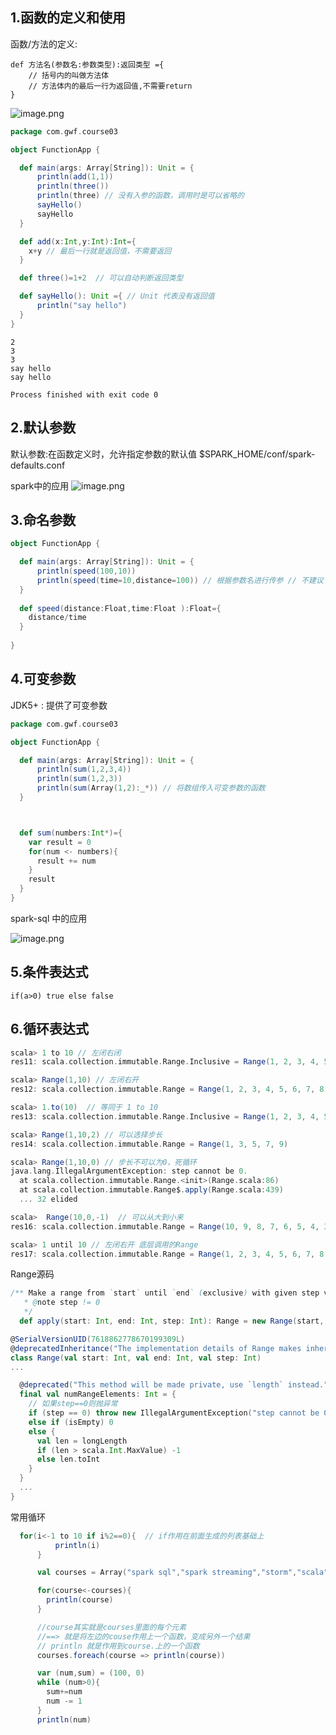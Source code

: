 ## 1.函数的定义和使用

函数/方法的定义:

```
def 方法名(参数名:参数类型):返回类型 ={
    // 括号内的叫做方法体
    // 方法体内的最后一行为返回值,不需要return
}
```

![image.png](https://upload-images.jianshu.io/upload_images/7220971-a0b0ba43b1eb94b7.png?imageMogr2/auto-orient/strip%7CimageView2/2/w/1240)

```scala
package com.gwf.course03

object FunctionApp {

  def main(args: Array[String]): Unit = {
      println(add(1,1))
      println(three())
      println(three) // 没有入参的函数，调用时是可以省略的
      sayHello()
      sayHello
  }

  def add(x:Int,y:Int):Int={
    x+y // 最后一行就是返回值，不需要返回
  }

  def three()=1+2  // 可以自动判断返回类型

  def sayHello(): Unit ={ // Unit 代表没有返回值
      println("say hello")
  }
}

```
```
2
3
3
say hello
say hello

Process finished with exit code 0
```

## 2.默认参数
默认参数:在函数定义时，允许指定参数的默认值
$SPARK_HOME/conf/spark-defaults.conf

spark中的应用
![image.png](https://upload-images.jianshu.io/upload_images/7220971-66a0352fea770f43.png?imageMogr2/auto-orient/strip%7CimageView2/2/w/1240)


## 3.命名参数
```scala
object FunctionApp {

  def main(args: Array[String]): Unit = {
      println(speed(100,10))
      println(speed(time=10,distance=100)) // 根据参数名进行传参 // 不建议
  }
  
  def speed(distance:Float,time:Float ):Float={
    distance/time
  }
  
}
```


## 4.可变参数
JDK5+ : 提供了可变参数

```scala
package com.gwf.course03

object FunctionApp {

  def main(args: Array[String]): Unit = {
      println(sum(1,2,3,4))
      println(sum(1,2,3))
      println(sum(Array(1,2):_*)) // 将数组传入可变参数的函数
  }



  def sum(numbers:Int*)={
    var result = 0
    for(num <- numbers){
      result += num
    }
    result
  }
}

```
spark-sql 中的应用

![image.png](https://upload-images.jianshu.io/upload_images/7220971-26618e0f415444ee.png?imageMogr2/auto-orient/strip%7CimageView2/2/w/1240)


## 5.条件表达式

```
if(a>0) true else false
```

## 6.循环表达式

```scala
scala> 1 to 10 // 左闭右闭
res11: scala.collection.immutable.Range.Inclusive = Range(1, 2, 3, 4, 5, 6, 7, 8, 9, 10)

scala> Range(1,10) // 左闭右开
res12: scala.collection.immutable.Range = Range(1, 2, 3, 4, 5, 6, 7, 8, 9)

scala> 1.to(10)  // 等同于 1 to 10
res13: scala.collection.immutable.Range.Inclusive = Range(1, 2, 3, 4, 5, 6, 7, 8, 9, 10)

scala> Range(1,10,2) // 可以选择步长
res14: scala.collection.immutable.Range = Range(1, 3, 5, 7, 9)

scala> Range(1,10,0) // 步长不可以为0，死循环
java.lang.IllegalArgumentException: step cannot be 0.
  at scala.collection.immutable.Range.<init>(Range.scala:86)
  at scala.collection.immutable.Range$.apply(Range.scala:439)
  ... 32 elided

scala>  Range(10,0,-1)  // 可以从大到小来
res16: scala.collection.immutable.Range = Range(10, 9, 8, 7, 6, 5, 4, 3, 2, 1)

scala> 1 until 10 // 左闭右开 底层调用的Range
res17: scala.collection.immutable.Range = Range(1, 2, 3, 4, 5, 6, 7, 8, 9)
```

Range源码

```scala
/** Make a range from `start` until `end` (exclusive) with given step value.
   * @note step != 0
   */
  def apply(start: Int, end: Int, step: Int): Range = new Range(start, end, step)

@SerialVersionUID(7618862778670199309L)
@deprecatedInheritance("The implementation details of Range makes inheriting from it unwise.", "2.11.0")
class Range(val start: Int, val end: Int, val step: Int)
...

  @deprecated("This method will be made private, use `length` instead.", "2.11")
  final val numRangeElements: Int = {
    // 如果step==0则抛异常
    if (step == 0) throw new IllegalArgumentException("step cannot be 0.")
    else if (isEmpty) 0
    else {
      val len = longLength
      if (len > scala.Int.MaxValue) -1
      else len.toInt
    }
  }
  ...
}
```

常用循环

```scala
  for(i<-1 to 10 if i%2==0){  // if作用在前面生成的列表基础上
          println(i)
      }

      val courses = Array("spark sql","spark streaming","storm","scala")

      for(course<-courses){
        println(course)
      }

      //course其实就是courses里面的每个元素
      //==> 就是将左边的couse作用上一个函数，变成另外一个结果
      // println 就是作用到course.上的一个函数
      courses.foreach(course => println(course))

      var (num,sum) = (100, 0)
      while (num>0){
        sum+=num
        num -= 1
      }
      println(num)
```